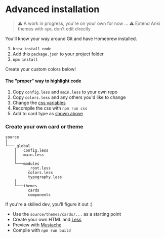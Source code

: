 # Advanced installation

> ⚠️ A work in progress, you're on your own for now ...
> ⚠️ Extend Anki themes with `npm`, don't edit directly

You'll know your way around Git and have Homebrew installed.

1. `brew install node`
2. Add this `package.json` to your project folder
3. `npm install`

Create your custom colors below!


#### The "proper" way to highlight code

1. Copy `config.less` and `main.less` to your own repo
2. Copy `colors.less` and any others you'd like to change
2. Change the [css variables](../source/_global/_root.less)
3. Recompile the css with `npm run css`
4. Add to card type as [shown above](#css-variables)


### Create your own card or theme

```text
source
│
└───_global
    │   config.less
    │   main.less
    │
    └───modules
          _root.less
          colors.less
          typography.less
    │
    └───themes
          cards
          components
```

If you're a skilled dev, you'll figure it out :)

- Use the `source/themes/cards/...` as a starting point
- Create your own HTML and [Less](http://lesscss.org)
- Preview with [Mustache](https://www.npmjs.com/package/mustache)
- Compile with `npm run build`